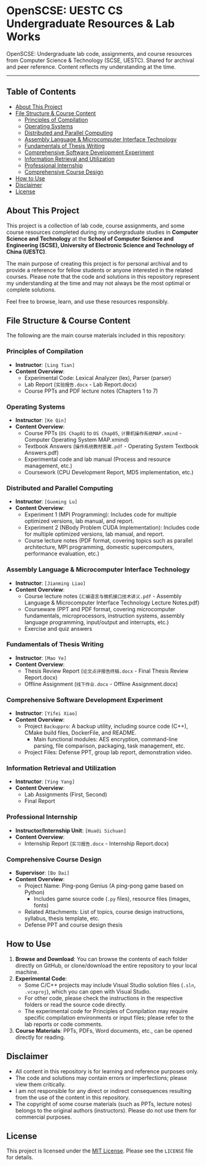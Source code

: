 # OpenSCSE: UESTC CS Undergraduate Resources & Lab Works

OpenSCSE: Undergraduate lab code, assignments, and course resources from Computer Science & Technology (SCSE, UESTC). Shared for archival and peer reference. Content reflects my understanding at the time.

---

## Table of Contents

* [About This Project](#about-this-project)
* [File Structure & Course Content](#file-structure--course-content)
    * [Principles of Compilation](#principles-of-compilation)
    * [Operating Systems](#operating-systems)
    * [Distributed and Parallel Computing](#distributed-and-parallel-computing)
    * [Assembly Language & Microcomputer Interface Technology](#assembly-language--microcomputer-interface-technology)
    * [Fundamentals of Thesis Writing](#fundamentals-of-thesis-writing)
    * [Comprehensive Software Development Experiment](#comprehensive-software-development-experiment)
    * [Information Retrieval and Utilization](#information-retrieval-and-utilization)
    * [Professional Internship](#professional-internship)
    * [Comprehensive Course Design](#comprehensive-course-design)
* [How to Use](#how-to-use)
* [Disclaimer](#disclaimer)
* [License](#license)

## About This Project

This project is a collection of lab code, course assignments, and some course resources completed during my undergraduate studies in **Computer Science and Technology** at the **School of Computer Science and Engineering (SCSE), University of Electronic Science and Technology of China (UESTC)**.

The main purpose of creating this project is for personal archival and to provide a reference for fellow students or anyone interested in the related courses. Please note that the code and solutions in this repository represent my understanding at the time and may not always be the most optimal or complete solutions.

Feel free to browse, learn, and use these resources responsibly.

## File Structure & Course Content

The following are the main course materials included in this repository:

### Principles of Compilation

* **Instructor**: `[Ling Tian]`
* **Content Overview**:
    * Experimental Code: Lexical Analyzer (lex), Parser (parser)
    * Lab Report (`实验报告.docx` - Lab Report.docx)
    * Course PPTs and PDF lecture notes (Chapters 1 to 7)

### Operating Systems

* **Instructor**: `[Ke Qin]`
* **Content Overview**:
    * Course PPTs (`OS Chap01` to `OS Chap05`, `计算机操作系统MAP.xmind` - Computer Operating System MAP.xmind)
    * Textbook Answers (`操作系统教材答案.pdf` - Operating System Textbook Answers.pdf)
    * Experimental code and lab manual (Process and resource management, etc.)
    * Coursework (CPU Development Report, MD5 implementation, etc.)

### Distributed and Parallel Computing

* **Instructor**: `[Guoming Lu]`
* **Content Overview**:
    * Experiment 1 (MPI Programming): Includes code for multiple optimized versions, lab manual, and report.
    * Experiment 2 (NBody Problem CUDA Implementation): Includes code for multiple optimized versions, lab manual, and report.
    * Course lecture notes (PDF format, covering topics such as parallel architecture, MPI programming, domestic supercomputers, performance evaluation, etc.)

### Assembly Language & Microcomputer Interface Technology

* **Instructor**: `[Jianming Liao]`
* **Content Overview**:
    * Course lecture notes (`汇编语言与微机接口技术讲义.pdf` - Assembly Language & Microcomputer Interface Technology Lecture Notes.pdf)
    * Courseware (PPT and PDF format, covering microcomputer fundamentals, microprocessors, instruction systems, assembly language programming, input/output and interrupts, etc.)
    * Exercise and quiz answers

### Fundamentals of Thesis Writing

* **Instructor**: `[Mao Ye]`
* **Content Overview**:
    * Thesis Review Report (`论文点评报告终稿.docx` - Final Thesis Review Report.docx)
    * Offline Assignment (`线下作业.docx` - Offline Assignment.docx)

### Comprehensive Software Development Experiment

* **Instructor**: `[Yifei Xiao]`
* **Content Overview**:
    * Project `Backuppro`: A backup utility, including source code (C++), CMake build files, DockerFile, and README.
        * Main functional modules: AES encryption, command-line parsing, file comparison, packaging, task management, etc.
    * Project Files: Defense PPT, group lab report, demonstration video.

### Information Retrieval and Utilization

* **Instructor**: `[Ying Yang]`
* **Content Overview**:
    * Lab Assignments (First, Second)
    * Final Report

### Professional Internship

* **Instructor/Internship Unit**: `[Huadi Sichuan]`
* **Content Overview**:
    * Internship Report (`实习报告.docx` - Internship Report.docx)

### Comprehensive Course Design

* **Supervisor**: `[Bo Dai]`
* **Content Overview**:
    * Project Name: Ping-pong Genius (A ping-pong game based on Python)
        * Includes game source code (`.py` files), resource files (images, fonts)
    * Related Attachments: List of topics, course design instructions, syllabus, thesis template, etc.
    * Defense PPT and course design thesis

## How to Use

1.  **Browse and Download**: You can browse the contents of each folder directly on GitHub, or clone/download the entire repository to your local machine.
2.  **Experimental Code**:
    * Some C/C++ projects may include Visual Studio solution files (`.sln`, `.vcxproj`), which you can open with Visual Studio.
    * For other code, please check the instructions in the respective folders or read the source code directly.
    * The experimental code for Principles of Compilation may require specific compilation environments or input files; please refer to the lab reports or code comments.
3.  **Course Materials**: PPTs, PDFs, Word documents, etc., can be opened directly for reading.

## Disclaimer

* All content in this repository is for learning and reference purposes only.
* The code and solutions may contain errors or imperfections; please view them critically.
* I am not responsible for any direct or indirect consequences resulting from the use of the content in this repository.
* The copyright of some course materials (such as PPTs, lecture notes) belongs to the original authors (instructors). Please do not use them for commercial purposes.

## License

This project is licensed under the [MIT License](LICENSE). Please see the `LICENSE` file for details.
